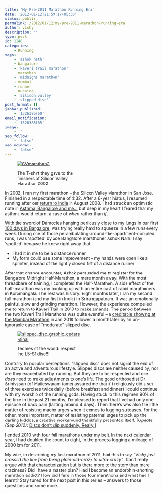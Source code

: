 ```yaml
---
title: 'My Pre-2011 Marathon Running Era'
date: '2012-01-12T21:59:17+05:30'
status: publish
permalink: /2012/01/12/my-pre-2011-marathon-running-era
author: vishy
description: ''
type: post
id: 1248
categories: 
    - Running
tags:
    - 'ashok nath'
    - bangalore
    - 'kaveri trail marathon'
    - marathon
    - 'midnight marathon'
    - mumbai
    - runner
    - Running
    - 'silicon valley'
    - 'slipped disc'
post_format: []
jabber_published:
    - '1326385760'
email_notification:
    - '1326385765'
image:
    - ''
seo_follow:
    - 'false'
seo_noindex:
    - 'false'
---
```

<figure aria-describedby="caption-attachment-1249" class="wp-caption alignleft" id="attachment_1249" style="width: 193px">

[![](http://ulaar.files.wordpress.com/2012/01/svmarathon2.jpg "SVmarathon2")](http://ulaar.files.wordpress.com/2012/01/svmarathon2.jpg)<figcaption class="wp-caption-text" id="caption-attachment-1249">The T-shirt they gave to the finishers of Silicon Valley Marathon 2002</figcaption></figure>

In 2002, I ran my first marathon – the Silicon Valley Marathon in San Jose. Finished in a respectable time of 4:32. After a 6-year hiatus, I resumed running after our [return to India](http://ulaar.wordpress.com/category/returning-to-india/) in August 2008. I had struck an optimistic note in [Asthma, Bangalore and me…](http://ulaar.wordpress.com/2008/08/29/asthma-bangalore-and-me/) but deep in my heart I feared that my asthma would return, a case of *when* rather than *if*.

With the sword of Damocles hanging perilously close to my lungs in our first [100 days in Bangalore](http://ulaar.wordpress.com/2008/12/14/100-days-in-bangalore-part1/), was trying really hard to squeeze in a few runs every week. During one of those perambulating-around-the-apartment-complex runs, I was ‘spotted’ by ace Bangalore marathoner Ashok Nath. I say ‘spotted’ because he knew right away that:

- I had it in me to be a distance runner
- My form could use some improvement – my hands were open like a sprinter, instead of the lightly closed fist of a distance runner

After that chance encounter, Ashok persuaded me to register for the Bangalore Midnight Half-Marathon, a mere month away. With the most threadbare of training, I completed the Half-Marathon. A side effect of the half-marathon was my hooking up with an entire cast of rabid marathoners in Koramangala. The rest was history. Eight months later, I ran my second full marathon (and my first in India) in Srirangapatnam. It was an emotionally painful, slow and grinding marathon. However, the experience compelled me to return to Kaveri Trail in 2010 to [make amends](http://ulaar.wordpress.com/2011/01/16/marathon-4-race-report-kaveri-trail-marathon-2010/). The period between the two Kaveri Trail Marathons was quite eventful – a [creditable showing at the Mumbai Marathon](http://ulaar.wordpress.com/2010/01/28/my-road-to-mumbai-marathon-2010/) in Jan 2010 followed a month later by an un-ignorable case of “moderate” slipped disc.

<figure aria-describedby="caption-attachment-1250" class="wp-caption alignright" id="attachment_1250" style="width: 208px">

[![](http://ulaar.files.wordpress.com/2012/01/slipped_disc_graphic_cedars-sinai.jpeg "slipped_disc_graphic_cedars-sinai")](http://ulaar.files.wordpress.com/2012/01/slipped_disc_graphic_cedars-sinai.jpeg)<figcaption class="wp-caption-text" id="caption-attachment-1250">Techies of the world: respect the L5-S1 disc!!!</figcaption></figure>

Contrary to popular perceptions, “slipped disc” does not signal the end of an active and adventurous lifestyle. Slipped discs are neither caused by, nor are they exacerbated by, running. But they are to be respected and one *does* need to make adjustments to one’s life. The good orthopedist Dr. Srinivasan (of Malleswaram fame) assured me that if I religiously did a set of three exercises twice daily (before breakfast and dinner) I could continue with my worship of the running gods. Having stuck to this regimen 90% of the time in the past 21 months, I’m pleased to report that I’ve had only one episode of back pain (lasting around 4 days). Then there’s was also the little matter of resisting macho urges when it comes to lugging suitcases. For the other, more important, matter of resisting paternal urges to pick up the darling kiddos, a creative workaround thankfully presented itself. \[*Update (Sep 2012)*: [Discs don’t slip suddenly. Really.](http://www.ulaar.com/2012/09/13/discs-dont-slip-suddenly-really/)\]

I ended 2010 with four full marathons under my belt. In the next calendar year, I had doubled the count to eight, in the process logging a mileage of 2000 km for 2011.

My wife, in describing my last marathon of 2011, had this to say *“Vishy just crossed the line from being plain-old-crazy to ultra-crazy”*. Can’t really argue with that characterization but is there more to the story than mere craziness? Did I have a master plan? Had I become an endorphin-snorting marathon addict? How did I fare in those four marathons and what had I learnt? Stay tuned for the next post in this series – answers to those questions and some more.